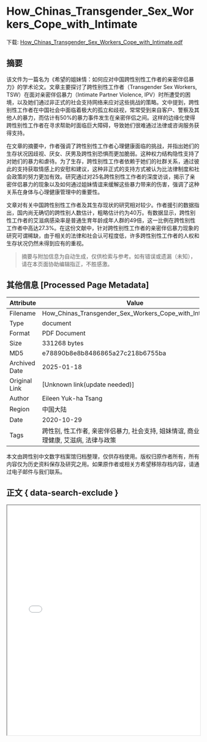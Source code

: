 # How_Chinas_Transgender_Sex_Workers_Cope_with_Intimate

<!-- tcd_download_link -->
下载: <a href="../How_Chinas_Transgender_Sex_Workers_Cope_with_Intimate.pdf" download>How_Chinas_Transgender_Sex_Workers_Cope_with_Intimate.pdf</a>
<!-- tcd_download_link_end -->

## 摘要

<!-- tcd_abstract -->
该文件为一篇名为《希望的姐妹情：如何应对中国跨性别性工作者的亲密伴侣暴力》的学术论文。文章主要探讨了跨性别性工作者（Transgender Sex Workers, TSW）在面对亲密伴侣暴力（Intimate Partner Violence, IPV）时所遭受的困境，以及她们通过非正式的社会支持网络来应对这些挑战的策略。文中提到，跨性别性工作者在中国社会中面临着极大的孤立和歧视，常常受到来自客户、警察及其他人的暴力，而估计有50%的暴力事件发生在亲密伴侣之间。这样的边缘化使得跨性别性工作者在寻求帮助时面临巨大障碍，导致她们很难通过法律或咨询服务获得支持。

在文章的摘要中，作者强调了跨性别性工作者心理健康面临的挑战，并指出她们的生存状况因歧视、厌女、厌男及跨性别恐惧而更加脆弱。这种权力结构隐性支持了对她们的暴力和虐待。为了生存，跨性别性工作者依赖于她们的社群关系，通过彼此的支持获取情感上的安慰和建议，这种非正式的支持方式被认为比法律制度和社会政策的努力更加有效。研究通过对25名跨性别性工作者的深度访谈，揭示了亲密伴侣暴力的现象以及如何通过姐妹情谊来缓解这些暴力带来的伤害，强调了这种关系在身体与心理健康管理中的重要性。

文章对有关中国跨性别性工作者及其生存现状的研究相对较少。作者援引的数据指出，国内尚无确切的跨性别人数估计，粗略估计约为40万。有数据显示，跨性别性工作者的艾滋病感染率是普通生育年龄成年人群的49倍，这一比例在跨性别性工作者中高达27.3%。在这份文献中，针对跨性别性工作者的亲密伴侣暴力现象的研究可谓稀缺，由于相关的法律和社会认可程度低，许多跨性别性工作者的人权和生存状况仍然未得到应有的重视。

<!-- tcd_abstract_end -->

> 摘要与附加信息为自动生成，仅供检索与参考。如有错误或遗漏（未知），请在本页面协助编辑指正，不胜感激。

## 其他信息 [Processed Page Metadata]

| Attribute       | Value                                  |
|-----------------|----------------------------------------|
| Filename        | How_Chinas_Transgender_Sex_Workers_Cope_with_Intimate.pdf                             |
| Type            | document                                 |
| Format          | PDF Document                               |
| Size            | 331268 bytes                           |
| MD5             | e78890b8e8b8486865a27c218b6755ba                                  |
| Archived Date   | 2025-01-18                             |
| Original Link   | [Unknown link(update needed)]                         |
| Author          | Eileen Yuk-ha Tsang                               |
 | Region          | 中国大陆                               |
| Date            | 2020-10-29                                 |
| Tags            | 跨性别, 性工作者, 亲密伴侣暴力, 社会支持, 姐妹情谊, 商业性工作, 心理健康, 艾滋病, 法律与政策                                 |

本文由跨性别中文数字档案馆归档整理，仅供存档使用。版权归原作者所有，所有内容仅为历史资料保存及研究之用。如果原作者或相关方希望移除存档内容，请通过电子邮件与我们联系。

## 正文 { data-search-exclude }

<!-- tcd_main_text -->
<iframe src="../How_Chinas_Transgender_Sex_Workers_Cope_with_Intimate.pdf" width="100%" height="600px">
    <p>无法显示PDF，请下载查看。</p>
</iframe>
<!-- tcd_main_text_end -->

